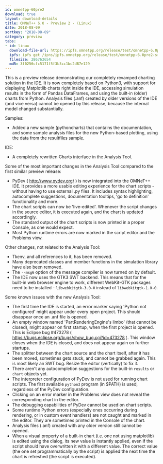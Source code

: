 ```yaml
---
id: omnetpp-60pre2
download: true
layout: download-details
title: OMNeT++ 6.0 - Preview 2 - (Linux)
date: 2018-08-09
sortkey: "2018-08-09"
category: preview
tabs:
- id: linux
  download-file-url: https://ipfs.omnetpp.org/release/test/omnetpp-6.0pre2-src-linux.tgz
  ipfs: ipfs get /ipns/ipfs.omnetpp.org/release/test/omnetpp-6.0pre2-src-linux.tgz
  filesize: 286763654
  md5: 3f0256cfc5171f5f3b3cc1bc2d87e129
---
```


This is a preview release demonstrating our completely revamped charting
solution in the IDE. It is now completely based on Python3, with support for
displaying Matplotlib charts right inside the IDE, accessing simulation results
in the form of Pandas DataFrames, and using the built-in (older) charts from
Python. Analysis files (.anf) created by older versions of the IDE (and vice
versa) cannot be opened by this release, because the internal model changed
substantially.

Samples:

- Added a new sample (pythoncharts) that contains the documentation, and some
  sample analysis files for the new Python-based plotting, using the data from
  the resultfiles sample.

IDE:

- A completely rewritten Charts interface in the Analysis Tool.

Some of the most important changes in the Analysis Tool compared to the first
similar preview release:

- PyDev ( http://www.pydev.org/ ) is now integrated into the OMNeT++ IDE. It
  provides a more usable editing experience for the chart scripts - without
  having to use external .py files. It includes syntax highlighting,
  autocomplete suggestions, documentation tooltips, 'go to definition'
  functionality and more.
- The chart scripts can now be 'live-edited'. Whenever the script changes in the
  source editor, it is executed again, and the chart is updated accordingly.
- The standard output of the chart scripts is now printed in a proper Console,
  as one would expect.
- Most Python runtime errors are now marked in the script editor and the
  Problems view.

Other changes, not related to the Analysis Tool:

- Tkenv, and all references to it, has been removed.
- Many deprecated classes and member functions in the simulation library have
  also been removed.
- The `--msg6` option of the message compiler is now turned on by default.
- The IDE now uses the GTK3 SWT backend. This means that for the built-in web
  browser engine to work, different WebKit-GTK packages need to be installed -
  `libwebkitgtk-3.0-0` instead of `libwebkitgtk-1.0-0`.

Some known issues with the new Analysis Tool:

- The first time the IDE is started, an error marker saying 'Python not
  configured' might appear under every open project. This should disappear once
  an .anf file is opened.
- An empty window named 'PartRenderingEngine's limbo' (that cannot be closed),
  might appear on first startup, when the first project is opened. This is
  Eclipse bug #473278 ( https://bugs.eclipse.org/bugs/show_bug.cgi?id=473278 ).
  This window closes when the IDE is closed, and does not appear again on
  further startups.
- The splitter between the chart source and the chart itself, after it has been
  moved, sometimes gets stuck, and cannot be grabbed again. This is most likely
  an SWT bug. Resize the editor (vertically) to fix it.
- There aren't any autocompletion suggestions for the built-in `results` or
  `chart` objects yet.
- The interpreter configuration of PyDev is not used for running chart scripts.
  The first available `python3` program (in $PATH) is used, regardless of the
  PyDev configuration.
- Clicking on an error marker in the Problems view does not reveal the
  corresponding chart in the editor.
- The debugging capabilities of PyDev cannot be used on chart scripts.
- Some runtime Python errors (especially ones occurring during rendering, or in
  custom event handlers) are not caught and marked in the editor. They are
  sometimes printed in the Console of the chart.
- Analysis files (.anf) created with any older version still cannot be opened.
- When a visual property of a built-in chart (i.e. one not using matplotlib) is
  edited using the dialog, its new value is instantly applied, even if the
  script should have overwritten it with a different value. The correct value
  (the one set programmatically by the script) is applied the next time the
  chart is refreshed (the script is executed).
